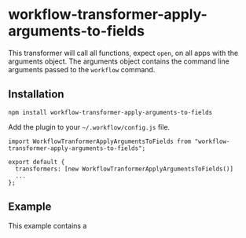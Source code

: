 # workflow-transformer-apply-arguments-to-fields

This transformer will call all functions, expect `open`, on all apps with
the arguments object. The arguments object contains the command line arguments
passed to the `workflow` command.

## Installation

```
npm install workflow-transformer-apply-arguments-to-fields
```

Add the plugin to your `~/.workflow/config.js` file.
```
import WorkflowTranformerApplyArgumentsToFields from "workflow-transformer-apply-arguments-to-fields";

export default {
  transformers: [new WorkflowTranformerApplyArgumentsToFields()]
  ...
};
```
## Example

This example contains a

```

```
